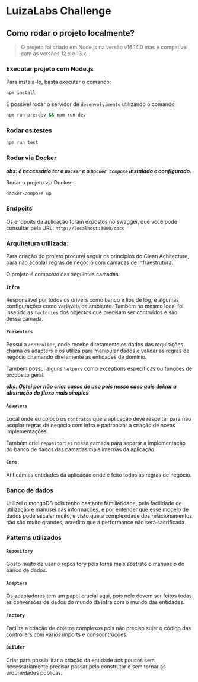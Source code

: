 # LuizaLabs Challenge

## Como rodar o projeto localmente?
> O projeto foi criado em Node.js na versão v16.14.0 mas é compatível com as versões 12.x e 13.x...

### Executar projeto com Node.js

Para instala-lo, basta executar o comando:
```bash
npm install
```

É possível rodar o servidor de `desenvolvimento` utilizando o comando:


```zsh
npm run pre:dev && npm run dev
```

### Rodar os testes
```zsh
npm run test
```

### Rodar via Docker
***obs: é necessário ter o `Docker` e o `Docker Compose` instalado e configurado.***

Rodar o projeto via Docker:

```zsh
docker-compose up
```

### Endpoits
Os endpoits da aplicação foram expostos no swagger, 
que você pode consultar pela URL: `http://localhost:3000/docs`

### Arquitetura utilizada:
Para criação do projeto procurei seguir os princípios do Clean Achitecture,
para não acoplar regras de negócio com camadas de infraestrutura.

O projeto é composto das seguintes camadas:

#### `Infra`
Responsável por todos os drivers como banco e libs de log, e algumas configurações como variáveis de ambiente.
Também no mesmo local foi inserido as `factories` dos objectos que precisam ser contruídos e são dessa camada.

#### `Presenters`
Possui a `controller`, onde recebe diretamente os dados das requisições chama os adapters e os utiliza para manipular dados e validar 
as regras de negócio chamando diretamente as entidades de domínio.

Também possui alguns `helpers` como exceptions específicas ou funções de propósito geral.

***obs: Optei por não criar casos de uso pois nesse caso quis deixar a abstração do fluxo mais simples***

#### `Adapters`
Local onde eu coloco os `contratos` que a aplicação deve respeitar para não acoplar regras de negócio com infra e
padronizar a criação de novas implementações.

Também criei `repositories` nessa camada para separar a implementação do banco de dados das camadas mais internas da aplicação. 

#### `Core`
Ai ficam as entidades da aplicação onde é feito todas as regras de negócio.

### Banco de dados
Utilizei o mongoDB pois tenho bastante famíliaridade, pela facilidade de utilização e manusei das informações, e por entender 
que esse modelo de dados pode escalar muito, e visto que a complexidade dos relacionamentos não são muito grandes,
acredito que a performance não será sacrificada.

### Patterns utilizados

#### `Repository`
Gosto muito de usar o repository pois torna mais abstrato o manuseio do banco de dados.

#### `Adapters`
Os adaptadores tem um papel crucial aqui, pois nele devem ser feitos todas as conversões de dados do mundo da infra com o mundo das entidades.

#### `Factory`
Facilita a criação de objetos complexos pois não preciso sujar o código das controllers com vários imports e conscontruções.

#### `Builder`
Criar para possibilitar a criação da entidade aos poucos sem necessáriamente precisar passar pelo construtor e sem tornar as propriedades
públicas.

